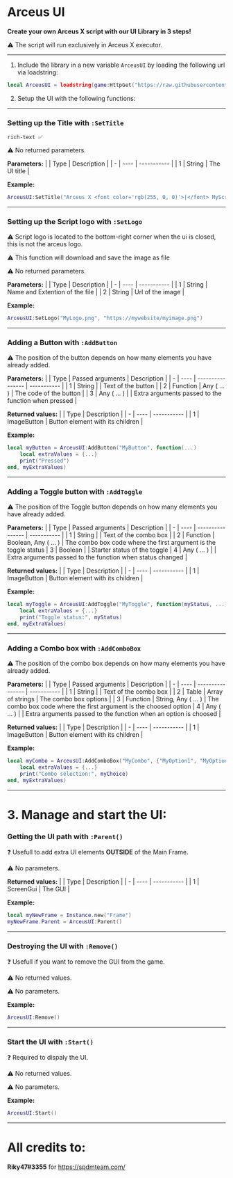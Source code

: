 # Arceus UI

**Create your own Arceus X script with our UI Library in 3 steps!**

⚠️ The script will run exclusively in Arceus X executor.

---

1. Include the library in a new variable `ArceusUI` by loading the following url via loadstring:
```lua
local ArceusUI = loadstring(game:HttpGet("https://raw.githubusercontent.com/SPDM-Team/ArceusX-V3-Scripts/main/ArceusUI.lua"))()
```

2. Setup the UI with the following functions:

---

### Setting up the Title with `:SetTitle`
`rich-text ✅`
     
⚠️ No returned parameters.
     
**Parameters:**
|   | Type | Description |
| - | ---- | ----------- |
| 1 | String | The UI title |

**Example:**
```lua
ArceusUI:SetTitle("Arceus X <font color='rgb(255, 0, 0)'>|</font> MyScript")
```
      
---

### Setting up the Script logo with `:SetLogo`

⚠️ Script logo is located to the bottom-right corner when the ui is closed, this is not the arceus logo.

⚠️ This function will download and save the image as file

⚠️ No returned parameters.
      
**Parameters:**
|   | Type | Description |
| - | ---- | ----------- |
| 1 | String | Name and Extention of the file |
| 2 | String | Url of the image |
      
**Example:**
```lua
ArceusUI:SetLogo("MyLogo.png", "https://mywebsite/myimage.png")
```
      
---

### Adding a Button with `:AddButton`

⚠️ The position of the button depends on how many elements you have already added.

**Parameters:**
|   | Type | Passed arguments | Description |
| - | ---- | ---------------- | ----------- |
| 1 | String | | Text of the button |
| 2 | Function | Any ( ... ) | The code of the button |
| 3 | Any ( ... ) | | Extra arguments passed to the function when pressed |

**Returned values:**
|   | Type | Description |
| - | ---- | ----------- |
| 1 | ImageButton | Button element with its children |

**Example:**
```lua
local myButton = ArceusUI:AddButton("MyButton", function(...)
    local extraValues = {...}
    print("Pressed")
end, myExtraValues)
```

---

### Adding a Toggle button with `:AddToggle`

⚠️ The position of the Toggle button depends on how many elements you have already added.

**Parameters:**
|   | Type | Passed arguments | Description |
| - | ---- | ---------------- | ----------- |
| 1 | String | | Text of the combo box |
| 2 | Function | Boolean, Any ( ... ) | The combo box code where the first argument is the toggle status
| 3 | Boolean | | Starter status of the toggle
| 4 | Any ( ... ) | | Extra arguments passed to the function when status changed |

**Returned values:**
|   | Type | Description |
| - | ---- | ----------- |
| 1 | ImageButton | Button element with its children |

**Example:**
```lua
local myToggle = ArceusUI:AddToggle("MyToggle", function(myStatus, ...)
    local extraValues = {...}
    print("Toggle status:", myStatus)
end, myExtraValues)
```

---

### Adding a Combo box with `:AddComboBox`

⚠️ The position of the combo box depends on how many elements you have already added.

**Parameters:**
|   | Type | Passed arguments | Description |
| - | ---- | ---------------- | ----------- |
| 1 | String | | Text of the combo box |
| 2 | Table | Array of strings | The combo box options |
| 3 | Function | String, Any ( ... ) | The combo box code where the first argument is the choosed option
| 4 | Any ( ... ) | | Extra arguments passed to the function when an option is choosed |

**Returned values:**
|   | Type | Description |
| - | ---- | ----------- |
| 1 | ImageButton | Button element with its children |

**Example:**
```lua
local myCombo = ArceusUI:AddComboBox("MyCombo", {"MyOption1", "MyOption2"}, function(myChoice, ...)
    local extraValues = {...}
    print("Combo selection:", myChoice)
end, myExtraValues)
```

---

# 3. Manage and start the UI:

### Getting the UI path with `:Parent()`

❓ Usefull to add extra UI elements **OUTSIDE** of the Main Frame.

⚠️ No parameters.

**Returned values:**
|   | Type | Description |
| - | ---- | ----------- |
| 1 | ScreenGui | The GUI |

**Example:**
```lua
local myNewFrame = Instance.new("Frame")
myNewFrame.Parent = ArceusUI:Parent()
```

---

### Destroying the UI with `:Remove()`

❓ Usefull if you want to remove the GUI from the game.

⚠️ No returned values.

⚠️ No parameters.

**Example:**
```lua
ArceusUI:Remove()
```

---

### Start the UI with `:Start()`

❓ Required to dispaly the UI.

⚠️ No returned values.

⚠️ No parameters.

**Example:**
```lua
ArceusUI:Start()
```

---

# All credits to:
**Riky47#3355** for https://spdmteam.com/
